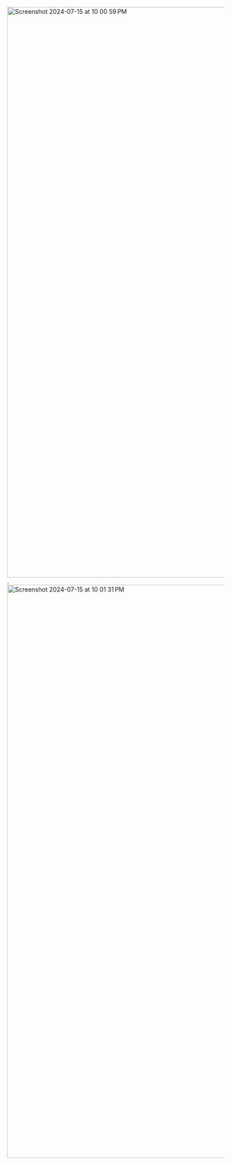 <img width="1318" alt="Screenshot 2024-07-15 at 10 00 59 PM" src="https://github.com/user-attachments/assets/336d4d24-35bf-4475-a8f7-cd51beb93c05">.
<img width="1324" alt="Screenshot 2024-07-15 at 10 01 31 PM" src="https://github.com/user-attachments/assets/0d3b1fe6-4611-48fc-98a2-6e8f6fa889fb">
